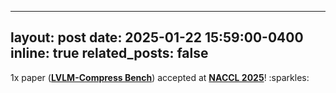 
---
layout: post
date: 2025-01-22 15:59:00-0400
inline: true
related_posts: false
---
<p>
 1x paper (<a target="_blank" href="https://openreview.net/pdf?id=mlLhkrpH3J"><b>LVLM-Compress Bench</b></a>) accepted at <a target="_blank" href="https://2025.naacl.org/"><b>NACCL 2025</b></a>! :sparkles:
</p>
